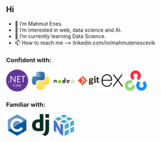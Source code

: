 ## Hi
- 👋 I’m Mahmut Enes.
- 👀 I’m interested in web, data science and AI.
- 🌱 I’m currently learning Data Science.
- 📫 How to reach me --> linkedin.com/in/mahmutenescevik

### Confident with:
<div>
  <a href=""><img src="https://github.com/devicons/devicon/blob/master/icons/dotnetcore/dotnetcore-original.svg" title=".NET Core" **alt=".NET Core" width="60" height="60"/></a>
  <img src="https://github.com/devicons/devicon/blob/master/icons/python/python-original.svg" title="Python" **alt="Python" width="60" height="60"/>
  <img src="https://github.com/devicons/devicon/blob/master/icons/nodejs/nodejs-original-wordmark.svg" title="NodeJS" alt="NodeJS" width="60" height="60"/>&nbsp;
  <img src="https://github.com/devicons/devicon/blob/master/icons/git/git-original-wordmark.svg" title="Git" **alt="Git" width="60" height="60"/>
  <img src="https://github.com/devicons/devicon/blob/master/icons/express/express-original.svg" title="Express" **alt="Express" width="60" height="60"/>
  <img src="https://github.com/devicons/devicon/blob/master/icons/opencv/opencv-original.svg" title="OpenCV" **alt="OpenCV" width="60" height="60"/>
</div>

### Familiar with:
<div>
  <img src="https://github.com/devicons/devicon/blob/master/icons/c/c-original.svg" title="C" **alt="C" width="60" height="60"/>
  <img src="https://github.com/devicons/devicon/blob/master/icons/django/django-plain.svg" title="Django" **alt="Django" width="60" height="60"/>
  <img src="https://github.com/devicons/devicon/blob/master/icons/numpy/numpy-original.svg" title="Numpy" **alt="Numpy" width="60" height="60"/>
</div>
